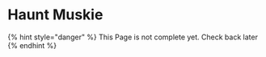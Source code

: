 # Haunt Muskie

{% hint style="danger" %}
This Page is not complete yet. Check back later
{% endhint %}

